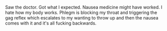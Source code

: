 Saw the doctor. Got what I expected. Nausea medicine might have worked. I hate how my body works. Phlegm is blocking my throat and triggering the gag reflex which escalates to my wanting to throw up and then the nausea comes with it and it's all fucking backwards.
